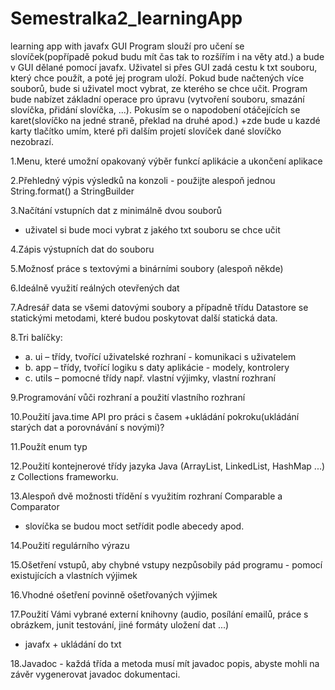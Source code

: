 # Semestralka2_learningApp
learning app with javafx GUI
Program slouží pro učení se slovíček(popřípadě pokud budu mít čas tak to rozšířím i na věty atd.) a bude v GUI dělané pomocí javafx. 
Uživatel si přes GUI zadá cestu k txt souboru, který chce použít, a poté jej program uloží. Pokud bude načtených více souborů, bude 
si uživatel moct vybrat, ze kterého se chce učit. Program bude nabízet základní operace pro úpravu (vytvoření souboru, smazání 
slovíčka, přidání slovíčka, ...). Pokusím se o napodobení otáčejících se karet(slovíčko na jedné straně, překlad na druhé apod.)
+zde bude u kazdé karty tlačítko umím, které při dalším projetí slovíček dané slovíčko nezobrazí.








1.Menu, které umožní opakovaný výběr funkcí aplikácie a ukončení aplikace

2.Přehledný výpis výsledků na konzoli - použijte alespoň jednou String.format() a StringBuilder

3.Načítání vstupních dat z minimálně dvou souborů 
+ uživatel si bude moci vybrat z jakého txt souboru se chce učit

4.Zápis výstupních dat do souboru

5.Možnosť práce s textovými a binárními soubory (alespoň někde)

6.Ideálně využití reálných otevřených dat

7.Adresář data se všemi datovými soubory a případně třídu Datastore se statickými metodami, které budou poskytovat další statická data.

8.Tri balíčky: 
+	a. 	ui – třídy, tvořící uživatelské rozhraní - komunikaci s uživatelem
+ b. 	app – třídy, tvořící logiku s daty aplikácie - modely, kontrolery
+ c. 	utils – pomocné třídy např. vlastní výjimky, vlastní rozhraní
                
9.Programování vůči rozhraní a použití vlastního rozhraní

10.Použití java.time API pro práci s časem
+ukládání pokroku(ukládání starých dat a porovnávání s novými)?

11.Použít enum typ

12.Použití kontejnerové třídy jazyka Java (ArrayList, LinkedList, HashMap ...) z Collections frameworku.

13.Alespoň dvě možnosti třídění s využitím rozhraní Comparable a Comparator 
+ slovíčka se budou moct setřídit podle abecedy apod.

14.Použití regulárního výrazu

15.Ošetření vstupů, aby chybné vstupy nezpůsobily pád programu - pomocí existujících a vlastních výjimek

16.Vhodné ošetření povinně ošetřovaných výjimek

17.Použití Vámi vybrané externí knihovny (audio, posílání emailů, práce s obrázkem, junit testování, jiné formáty uložení dat ...)
+ javafx + ukládání do txt

18.Javadoc - každá třída a metoda musí mít javadoc popis, abyste mohli na závěr vygenerovat javadoc dokumentaci. 


